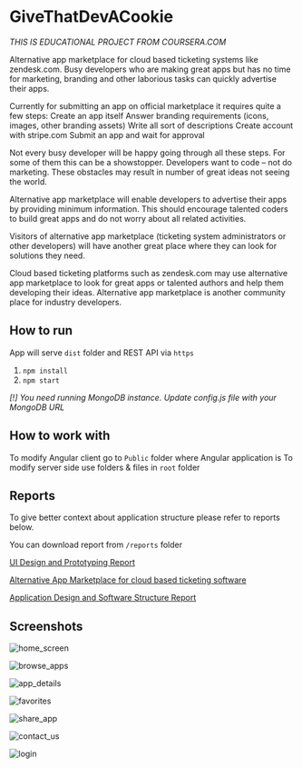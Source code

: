 # GiveThatDevACookie

*THIS IS EDUCATIONAL PROJECT FROM COURSERA.COM*

Alternative app marketplace for cloud based ticketing systems like zendesk.com. Busy developers who are making great apps but has no time for marketing, branding and other laborious tasks can quickly advertise their apps.

Currently for submitting an app on official marketplace it requires quite a few steps:
 	Create an app itself
 	Answer branding requirements (icons, images, other branding assets)
 	Write all sort of descriptions
 	Create account with stripe.com
 	Submit an app and wait for approval

Not every busy developer will be happy going through all these steps. For some of them this can be a showstopper. Developers want to code – not do marketing. These obstacles may result in number of great ideas not seeing the world.

Alternative app marketplace will enable developers to advertise their apps by providing minimum information. This should encourage talented coders to build great apps and do not worry about all related activities.

Visitors of alternative app marketplace (ticketing system administrators or other developers) will have another great place where they can look for solutions they need.

Cloud based ticketing platforms such as zendesk.com may use alternative app marketplace to look for great apps or talented authors and help them developing their ideas. Alternative app marketplace is another community place for industry developers.

## How to run

App will serve `dist` folder and REST API via `https`

1. `npm install`
2. `npm start`

*[!] You need running MongoDB instance. Update config.js file with your MongoDB URL*

## How to work with

To modify Angular client go to `Public` folder where Angular application is
To modify server side use folders & files in `root` folder

## Reports

To give better context about application structure please refer to reports below.

You can download report from `/reports` folder

[UI Design and Prototyping Report](reports/ideation.pdf)

[Alternative App Marketplace for cloud based ticketing software](reports/design.pdf)

[Application Design and Software Structure Report](reports/structure.pdf)

## Screenshots

![home_screen](screenshots/home_screen.png)

![browse_apps](screenshots/browse_apps.png)

![app_details](screenshots/app_details.png)

![favorites](screenshots/favorites.png)

![share_app](screenshots/share_app.png)

![contact_us](screenshots/contact_us.png)

![login](screenshots/login.png)
